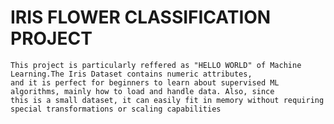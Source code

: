 # IRIS FLOWER CLASSIFICATION PROJECT

    This project is particularly reffered as "HELLO WORLD" of Machine Learning.The Iris Dataset contains numeric attributes, 
    and it is perfect for beginners to learn about supervised ML algorithms, mainly how to load and handle data. Also, since
    this is a small dataset, it can easily fit in memory without requiring special transformations or scaling capabilities
